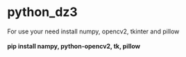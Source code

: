 # python_dz3
For use your need install numpy, opencv2, tkinter and pillow
<br><br><b>pip install nampy, python-opencv2, tk, pillow
